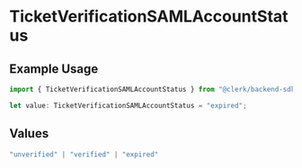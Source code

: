 # TicketVerificationSAMLAccountStatus

## Example Usage

```typescript
import { TicketVerificationSAMLAccountStatus } from "@clerk/backend-sdk/models/components";

let value: TicketVerificationSAMLAccountStatus = "expired";
```

## Values

```typescript
"unverified" | "verified" | "expired"
```